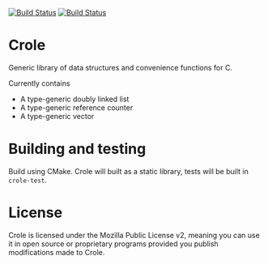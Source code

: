 [![Build Status](https://travis-ci.org/mitchelldm/crole.svg)](https://travis-ci.org/mitchelldm/crole)
[![Build Status](https://ci.appveyor.com/api/projects/status/7j4137grpgy06h8t?svg=true)](https://ci.appveyor.com/project/mitchelldm/crole)

# Crole
Generic library of data structures and convenience functions for C.

Currently contains
  * A type-generic doubly linked list
  * A type-generic reference counter
  * A type-generic vector

# Building and testing
Build using CMake. Crole will built as a static library, tests will be built in `crole-test`.

# License
Crole is licensed under the Mozilla Public License v2, meaning you can use it in open source or proprietary programs provided you publish modifications made to Crole.
